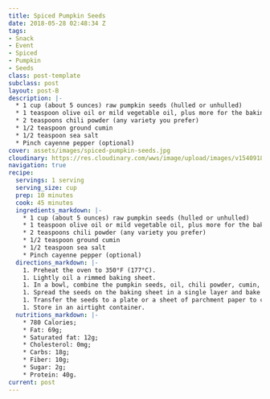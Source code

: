 ```yaml
---
title: Spiced Pumpkin Seeds
date: 2018-05-28 02:48:34 Z
tags:
- Snack
- Event
- Spiced
- Pumpkin
- Seeds
class: post-template
subclass: post
layout: post-B
description: |-
  * 1 cup (about 5 ounces) raw pumpkin seeds (hulled or unhulled)
  * 1 teaspoon olive oil or mild vegetable oil, plus more for the baking sheet
  * 2 teaspoons chili powder (any variety you prefer)
  * 1/2 teaspoon ground cumin
  * 1/2 teaspoon sea salt
  * Pinch cayenne pepper (optional)
cover: assets/images/spiced-pumpkin-seeds.jpg
cloudinary: https://res.cloudinary.com/wws/image/upload/images/v1540918773/spiced-pumpkin-seeds.jpg
navigation: true
recipe:
  servings: 1 serving
  serving_size: cup
  prep: 10 minutes
  cook: 45 minutes
  ingredients_markdown: |-
    * 1 cup (about 5 ounces) raw pumpkin seeds (hulled or unhulled)
    * 1 teaspoon olive oil or mild vegetable oil, plus more for the baking sheet
    * 2 teaspoons chili powder (any variety you prefer)
    * 1/2 teaspoon ground cumin
    * 1/2 teaspoon sea salt
    * Pinch cayenne pepper (optional)
  directions_markdown: |-
    1. Preheat the oven to 350°F (177°C).
    1. Lightly oil a rimmed baking sheet.
    1. In a bowl, combine the pumpkin seeds, oil, chili powder, cumin, salt, and cayenne pepper if using, and mix well.
    1. Spread the seeds on the baking sheet in a single layer and bake for 20 to 25 minutes, stirring occasionally, until aromatic and golden brown at the edges.
    1. Transfer the seeds to a plate or a sheet of parchment paper to cool.
    1. Store in an airtight container.
  nutritions_markdown: |-
    * 780 Calories;
    * Fat: 69g;
    * Saturated fat: 12g;
    * Cholesterol: 0mg;
    * Carbs: 18g;
    * Fiber: 10g;
    * Sugar: 2g;
    * Protein: 40g.
current: post
---
```


